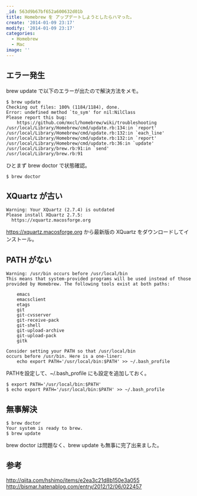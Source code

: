 ```yaml
---
_id: 563d9b67bf652a600632d01b
title: Homebrew を アップデートしようとしたらハマった。
create: '2014-01-09 23:17'
modify: '2014-01-09 23:17'
categories:
  - Homebrew
  - Mac
image: ''
---
```


## エラー発生

brew update で以下のエラーが出たので解決方法をメモ。

```
$ brew update
Checking out files: 100% (1184/1184), done.
Error: undefined method `to_sym' for nil:NilClass
Please report this bug:
    https://github.com/mxcl/homebrew/wiki/troubleshooting
/usr/local/Library/Homebrew/cmd/update.rb:134:in `report'
/usr/local/Library/Homebrew/cmd/update.rb:132:in `each_line'
/usr/local/Library/Homebrew/cmd/update.rb:132:in `report'
/usr/local/Library/Homebrew/cmd/update.rb:36:in `update'
/usr/local/Library/brew.rb:91:in `send'
/usr/local/Library/brew.rb:91
```

ひとまず brew doctor で状態確認。

<!-- more -->

```
$ brew doctor
```


## XQuartz が古い

```
Warning: Your XQuartz (2.7.4) is outdated
Please install XQuartz 2.7.5:
  https://xquartz.macosforge.org
```

https://xquartz.macosforge.org から最新版の XQuartz をダウンロードしてインストール。


## PATH がない

```
Warning: /usr/bin occurs before /usr/local/bin
This means that system-provided programs will be used instead of those
provided by Homebrew. The following tools exist at both paths:

    emacs
    emacsclient
    etags
    git
    git-cvsserver
    git-receive-pack
    git-shell
    git-upload-archive
    git-upload-pack
    gitk

Consider setting your PATH so that /usr/local/bin
occurs before /usr/bin. Here is a one-liner:
    echo export PATH='/usr/local/bin:$PATH' >> ~/.bash_profile
```

PATHを設定して、~/.bash_profile にも設定を追加しておく。

```
$ export PATH='/usr/local/bin:$PATH'
$ echo export PATH='/usr/local/bin:$PATH' >> ~/.bash_profile
```


## 無事解決

```
$ brew doctor
Your system is ready to brew.
$ brew update
```

brew doctor は問題なく、brew update も無事に完了出来ました。


## 参考

http://qiita.com/hshimo/items/e2ea3c21d8b150e3a055
http://bismar.hatenablog.com/entry/2012/12/06/022457
